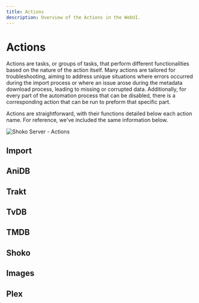 ```yaml
---
title: Actions
description: Overview of the Actions in the WebUI.
---
```


<script setup>
const createTableData = (data) => ({
  columns: [
    { name: 'Name', header: 'Name', width: '25%' },
    { name: 'Description', header: 'Description' }
  ],
  data: data
});

const importData = createTableData([
  {
    Name: 'Action',
    Description: 'The name assigned to the import folder used for visual purposes only.'
  },
  {
    Name: 'Run Import',
    Description: 'Scans for new files in Shoko folders, computes their hashes, and searches AniDB and TvDB for metadata and images.'
  },
  {
    Name: 'Remove Missing Files',
    Description: 'Deletes entries in Shoko and MyList for files that are no longer accessible.'
  },
  {
    Name: 'Remove Missing Files (Keep in MyList)',
    Description: 'Deletes entries in Shoko, while retaining them in MyList, for files that are no longer accessible.'
  },
  {
    Name: 'Import New Files',
    Description: 'Scans import folders and imports only the new files identified within the import folder.'
  }
]);

const aniDBData = createTableData([
  {
    Name: 'Action',
    Description: 'The name assigned to the import folder used for visual purposes only.'
  },
  {
    Name: 'Download Missing AniDB Data',
    Description: 'Downloads XML data from AniDB forcefully. Use this only if the XML has been edited, deleted, or if Shoko has unexpectedly closed or crashed.'
  },
  {
    Name: 'Sync AniDB Votes',
    Description: 'Sync Series & Episode Votes from Shoko to AniDB.'
  },
  {
    Name: 'Sync AniDB MyList',
    Description: 'Syncs all Series & Episode watch state data from Shoko to AniDB. THIS IS A ONE-WAY ACTION AND WILL OVERWRITE ALL ANIDB DATA!'
  },
  {
    Name: 'Add All Manual Links To MyList',
    Description: 'Syncs Manually Linked Episodes to your MyList. File entries on AniDB will show up as Generic.'
  },
  {
    Name: 'Update All AniDB Info',
    Description: 'Update all Series information with the latest data from AniDB.'
  },
  {
    Name: 'Update AniDB Calendar',
    Description: 'Updates the \'Upcoming Anime\' calendar in Shoko with the most recent information from AniDB.'
  }
]);

const traktData = createTableData([
  {
    Name: 'Action',
    Description: 'The name assigned to the import folder used for visual purposes only.'
  },
  {
    Name: 'Sync Trakt Collection',
    Description: 'Sync watch states from Shoko to Trakt. THIS IS A ONE-WAY ACTION AND WILL OVERWRITE ALL TRAKT DATA!'
  },
  {
    Name: 'Update All Trakt Info',
    Description: 'Sync all info for Series from Trakt to Shoko.'
  }
]);

const tvDBData = createTableData([
  {
    Name: 'Action',
    Description: 'The name assigned to the import folder used for visual purposes only.'
  },
  {
    Name: 'Regenerate TvDB Links',
    Description: 'Recreates all episode matches for TvDB. This action is generally not required unless specifically instructed by a member of the Shoko team or mentioned in the release notes.'
  },
  {
    Name: 'Update All TvDB Info',
    Description: 'Update all Series information with the latest data from TvDB.'
  }
]);

const tmdbData = createTableData([
  {
    Name: 'Action',
    Description: 'The name assigned to the import folder used for visual purposes only.'
  },
  {
    Name: 'Update All MovieDB Info',
    Description: 'Updates information for all movie-related entries in your collection.'
  }
]);

const shokoData = createTableData([
  {
    Name: 'Action',
    Description: 'The name assigned to the import folder used for visual purposes only.'
  },
  {
    Name: 'AVDump Mismatched Files',
    Description: 'Scans the library, detects files without a hash match in AniDB, and runs AVDump on them.'
  },
  {
    Name: 'Recreate All Groups',
    Description: 'Deletes all existing groups in Shoko and recreates them.'
  },
  {
    Name: 'Rename All Groups',
    Description: 'Renames all default groups, excluding those with custom names, using the current language settings.'
  },
  {
    Name: 'Update Missing AniDB Release Groups',
    Description: 'Checks AniDB for updated data on files in your collection that lack a release group.'
  },
  {
    Name: 'Update Missing AniDB File Info',
    Description: 'Updates AniDB files lacking file information, including those missing release groups and those with outdated internal data versions.'
  },
  {
    Name: 'Update All Mediainfo',
    Description: 'Runs MediaInfo on every file in your collection to update their metadata.'
  },
  {
    Name: 'Update Series Stats',
    Description: 'Updates all series in your collection, recalculating totals, remainders, and watched statuses of items.'
  }
]);

const imagesData = createTableData([
  {
    Name: 'Action',
    Description: 'The name assigned to the import folder used for visual purposes only.'
  },
  {
    Name: 'Update All Images',
    Description: 'Updates and downloads all missing images from AniDB and TvDB.'
  },
  {
    Name: 'Validate All Images',
    Description: 'Identifies any invalid images and re-downloads them.'
  }
]);

const plexData = createTableData([
  {
    Name: 'Action',
    Description: 'The name assigned to the import folder used for visual purposes only.'
  },
  {
    Name: 'Sync Plex Watch Status',
    Description: 'Synchronizes watch states with Plex.'
  }
]);
</script>

# Actions

Actions are tasks, or groups of tasks, that perform different functionalities based on the nature of the action itself.
Many actions are tailored for troubleshooting, aiming to address unique situations where errors occurred during the
import process or where an issue arose during the metadata download process, leading to missing or corrupted data.
Additionally, for every part of the automation process that can be disabled, there is a corresponding action that
can be run to preform that specific part.

Actions are straightforward, with their functions detailed below each action name. For reference, we've included the
same information below.

![Shoko Server - Actions](/images/shoko-server/shoko-server-actions.jpg)

## Import

<EasyTable :columns="importData.columns" :data="importData.data" />

## AniDB

<EasyTable :columns="aniDBData.columns" :data="aniDBData.data" />


## Trakt

<EasyTable :columns="traktData.columns" :data="traktData.data" />

## TvDB

<EasyTable :columns="tvDBData.columns" :data="tvDBData.data" />

## TMDB

<EasyTable :columns="tmdbData.columns" :data="tmdbData.data" />

## Shoko

<EasyTable :columns="shokoData.columns" :data="shokoData.data" />

## Images

<EasyTable :columns="imagesData.columns" :data="imagesData.data" />

## Plex

<EasyTable :columns="plexData.columns" :data="plexData.data" />
